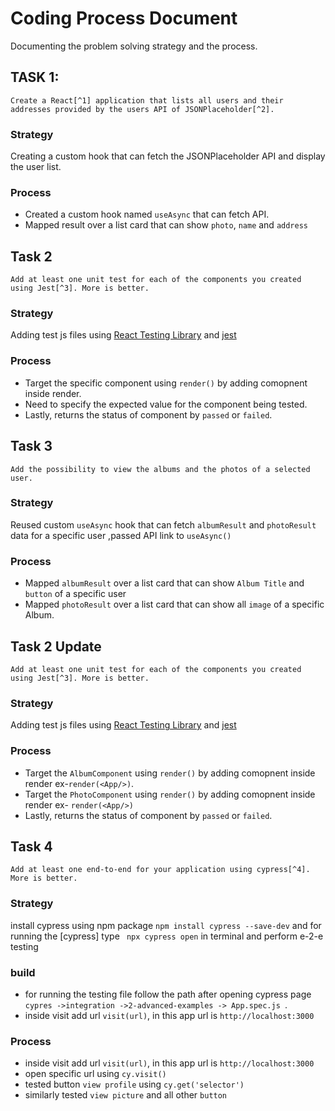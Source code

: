 # Coding Process Document
Documenting the problem solving strategy and the process.

## TASK 1: 
```
Create a React[^1] application that lists all users and their addresses provided by the users API of JSONPlaceholder[^2].
```
### Strategy
Creating a custom hook that can fetch the JSONPlaceholder API and display the user list.
### Process
- Created a custom hook named `useAsync` that can fetch API.
- Mapped result over a list card that can show `photo`, `name` and `address`


## Task 2
```
Add at least one unit test for each of the components you created using Jest[^3]. More is better.
```
### Strategy
Adding test js files using [React Testing Library](https://testing-library.com/docs/react-testing-library/intro/) and [jest](https://jestjs.io/)
### Process
- Target the specific component using `render()` by adding comopnent inside render.
- Need to specify the expected value for the component being tested.
- Lastly, returns the status of component by `passed` or `failed`.

## Task 3
```
Add the possibility to view the albums and the photos of a selected user.
```
### Strategy
Reused custom `useAsync` hook that can fetch  `albumResult` and `photoResult` data for a specific user ,passed API link to `useAsync()`
### Process
- Mapped `albumResult` over a list card that can show `Album Title` and `button` of a specific user
- Mapped `photoResult` over a list card that can show  all `image` of a specific Album.

## Task 2 Update
```
Add at least one unit test for each of the components you created using Jest[^3]. More is better.
```
### Strategy
Adding test js files using [React Testing Library](https://testing-library.com/docs/react-testing-library/intro/) and [jest](https://jestjs.io/)
### Process
- Target the `AlbumComponent` using `render()` by adding comopnent inside render ex-`render(<App/>)`.
- Target the `PhotoComponent` using `render()` by adding comopnent inside render ex- `render(<App/>)`
- Lastly, returns the status of component by `passed` or `failed`.
## Task 4 
```
Add at least one end-to-end for your application using cypress[^4]. More is better.
```
### Strategy
install cypress using npm package  `npm install cypress --save-dev` and  for running the [cypress] type ` npx cypress open` in terminal and perform e-2-e testing
### build 
- for running the testing file follow the path after opening cypress page `cypres ->integration ->2-advanced-examples -> App.spec.js `.
- inside visit add url `visit(url)`, in this app url is `http://localhost:3000`

### Process

- inside visit add url `visit(url)`, in this app url is `http://localhost:3000`
- open specific url using  `cy.visit()`
- tested button `view profile` using `cy.get('selector')`
- similarly tested   `view picture`  and all other `button`


